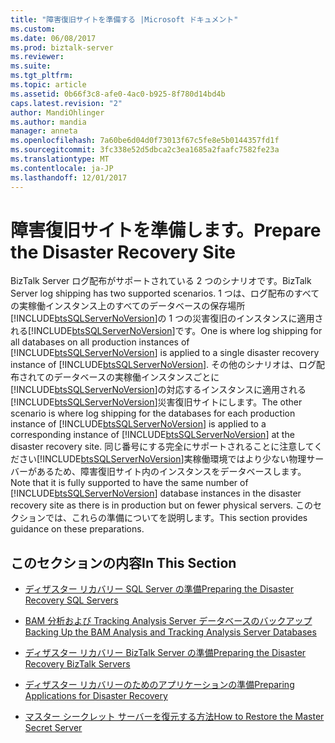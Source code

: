 ```yaml
---
title: "障害復旧サイトを準備する |Microsoft ドキュメント"
ms.custom: 
ms.date: 06/08/2017
ms.prod: biztalk-server
ms.reviewer: 
ms.suite: 
ms.tgt_pltfrm: 
ms.topic: article
ms.assetid: 0b66f3c8-afe0-4ac0-b925-8f780d14bd4b
caps.latest.revision: "2"
author: MandiOhlinger
ms.author: mandia
manager: anneta
ms.openlocfilehash: 7a60be6d04d0f73013f67c5fe8e5b0144357fd1f
ms.sourcegitcommit: 3fc338e52d5dbca2c3ea1685a2faafc7582fe23a
ms.translationtype: MT
ms.contentlocale: ja-JP
ms.lasthandoff: 12/01/2017
---
```

# <a name="prepare-the-disaster-recovery-site"></a><span data-ttu-id="27f6f-102">障害復旧サイトを準備します。</span><span class="sxs-lookup"><span data-stu-id="27f6f-102">Prepare the Disaster Recovery Site</span></span>
<span data-ttu-id="27f6f-103">BizTalk Server ログ配布がサポートされている 2 つのシナリオです。</span><span class="sxs-lookup"><span data-stu-id="27f6f-103">BizTalk Server log shipping has two supported scenarios.</span></span> <span data-ttu-id="27f6f-104">1 つは、ログ配布のすべての実稼働インスタンス上のすべてのデータベースの保存場所[!INCLUDE[btsSQLServerNoVersion](../includes/btssqlservernoversion-md.md)]の 1 つの災害復旧のインスタンスに適用される[!INCLUDE[btsSQLServerNoVersion](../includes/btssqlservernoversion-md.md)]です。</span><span class="sxs-lookup"><span data-stu-id="27f6f-104">One is where log shipping for all databases on all production instances of [!INCLUDE[btsSQLServerNoVersion](../includes/btssqlservernoversion-md.md)] is applied to a single disaster recovery instance of [!INCLUDE[btsSQLServerNoVersion](../includes/btssqlservernoversion-md.md)].</span></span> <span data-ttu-id="27f6f-105">その他のシナリオは、ログ配布されてのデータベースの実稼働インスタンスごとに[!INCLUDE[btsSQLServerNoVersion](../includes/btssqlservernoversion-md.md)]の対応するインスタンスに適用される[!INCLUDE[btsSQLServerNoVersion](../includes/btssqlservernoversion-md.md)]災害復旧サイトにします。</span><span class="sxs-lookup"><span data-stu-id="27f6f-105">The other scenario is where log shipping for the databases for each production instance of [!INCLUDE[btsSQLServerNoVersion](../includes/btssqlservernoversion-md.md)] is applied to a corresponding instance of [!INCLUDE[btsSQLServerNoVersion](../includes/btssqlservernoversion-md.md)] at the disaster recovery site.</span></span> <span data-ttu-id="27f6f-106">同じ番号にする完全にサポートされることに注意してください[!INCLUDE[btsSQLServerNoVersion](../includes/btssqlservernoversion-md.md)]実稼働環境ではより少ない物理サーバーがあるため、障害復旧サイト内のインスタンスをデータベースします。</span><span class="sxs-lookup"><span data-stu-id="27f6f-106">Note that it is fully supported to have the same number of [!INCLUDE[btsSQLServerNoVersion](../includes/btssqlservernoversion-md.md)] database instances in the disaster recovery site as there is in production but on fewer physical servers.</span></span> <span data-ttu-id="27f6f-107">このセクションでは、これらの準備についてを説明します。</span><span class="sxs-lookup"><span data-stu-id="27f6f-107">This section provides guidance on these preparations.</span></span>  
  
## <a name="in-this-section"></a><span data-ttu-id="27f6f-108">このセクションの内容</span><span class="sxs-lookup"><span data-stu-id="27f6f-108">In This Section</span></span>  
  
-   [<span data-ttu-id="27f6f-109">ディザスター リカバリー SQL Server の準備</span><span class="sxs-lookup"><span data-stu-id="27f6f-109">Preparing the Disaster Recovery SQL Servers</span></span>](../technical-guides/preparing-the-disaster-recovery-sql-servers.md)  
  
-   [<span data-ttu-id="27f6f-110">BAM 分析および Tracking Analysis Server データベースのバックアップ</span><span class="sxs-lookup"><span data-stu-id="27f6f-110">Backing Up the BAM Analysis and Tracking Analysis Server Databases</span></span>](../technical-guides/backing-up-the-bam-analysis-and-tracking-analysis-server-databases.md)  
  
-   [<span data-ttu-id="27f6f-111">ディザスター リカバリー BizTalk Server の準備</span><span class="sxs-lookup"><span data-stu-id="27f6f-111">Preparing the Disaster Recovery BizTalk Servers</span></span>](../technical-guides/preparing-the-disaster-recovery-biztalk-servers.md)  
  
-   [<span data-ttu-id="27f6f-112">ディザスター リカバリーのためのアプリケーションの準備</span><span class="sxs-lookup"><span data-stu-id="27f6f-112">Preparing Applications for Disaster Recovery</span></span>](../technical-guides/preparing-applications-for-disaster-recovery.md)  
  
-   [<span data-ttu-id="27f6f-113">マスター シークレット サーバーを復元する方法</span><span class="sxs-lookup"><span data-stu-id="27f6f-113">How to Restore the Master Secret Server</span></span>](../technical-guides/how-to-restore-the-master-secret-server.md)